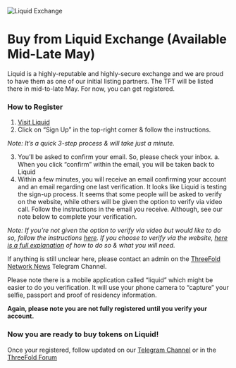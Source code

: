 ![Liquid Exchange](https://raw.githubusercontent.com/threefoldfoundation/info_tokens/master/docs/img/liquid.png)

# Buy from Liquid Exchange (Available Mid-Late May)

Liquid is a highly-reputable and highly-secure exchange and we are proud to have them as one of our initial listing partners. The TFT will be listed there in mid-to-late May. For now, you can get registered.

### How to Register
1. [Visit Liquid](https://liquid.com)
2. Click on “Sign Up” in the top-right corner & follow the instructions.

*Note: It’s a quick 3-step process & will take just a minute.*

3. You’ll be asked to confirm your email. So, please check your inbox.
  a. When you click “confirm” within the email, you will be taken back to Liquid
4. Within a few minutes, you will receive an email confirming your account and an email regarding one last verification. It looks like Liquid is testing the sign-up process. It seems that some people will be asked to verify on the website, while others will be given the option to verify via video call. Follow the instructions in the email you receive. Although, see our note below to complete your verification.

*Note: If you’re not given the option to verify via video but would like to do so, follow the instructions [here](https://help.liquid.com/en/articles/3104816-video-call-kyc-verification). If you choose to verify via the website, [here is a full explanation](https://help.liquid.com/en/articles/2273305-how-do-i-verify-kyc-my-liquid-account) of how to do so & what you will need.*

If anything is still unclear here, please contact an admin on the [ThreeFold Network News](https://t.me/threefoldnetwork) Telegram Channel.

Please note there is a mobile application called “liquid” which might be easier to do you verification. It will  use your phone camera to “capture” your selfie, passport and proof of residency information.

**Again, please note you are not fully registered until you verify your account.**

### Now you are ready to buy tokens on Liquid!

Once your registered, follow updated on our [Telegram Channel](https://t.me/threefoldnetwork) or in the [ThreeFold Forum](https://forum.threefold.io)